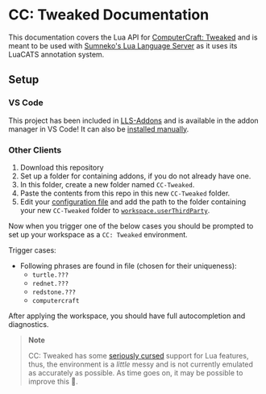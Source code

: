 <!-- Vendored from https://gitlab.com/carsakiller/cc-tweaked-documentation -->

# CC: Tweaked Documentation

This documentation covers the Lua API for [ComputerCraft: Tweaked](https://tweaked.cc/) and is meant to be used with [Sumneko's Lua Language Server](https://github.com/LuaLS/lua-language-server) as it uses its LuaCATS annotation system.

## Setup

### VS Code

This project has been included in [LLS-Addons](https://github.com/LuaLS/LLS-Addons) and is available in the addon manager in VS Code! It can also be [installed manually](https://luals.github.io/wiki/addons/#installing-addons).

### Other Clients

1. Download this repository
2. Set up a folder for containing addons, if you do not already have one.
3. In this folder, create a new folder named `CC-Tweaked`.
4. Paste the contents from this repo in this new `CC-Tweaked` folder.
5. Edit your [configuration file](https://luals.github.io/wiki/configuration/#configuration-file) and add the path to the folder containing your new `CC-Tweaked` folder to [`workspace.userThirdParty`](https://luals.github.io/wiki/settings/#workspaceuserthirdparty).

Now when you trigger one of the below cases you should be prompted to set up your workspace as a `CC: Tweaked` environment.

Trigger cases:

- Following phrases are found in file (chosen for their uniqueness):
  - `turtle.???`
  - `rednet.???`
  - `redstone.???`
  - `computercraft`

After applying the workspace, you should have full autocompletion and diagnostics.

> **Note**
>
> CC: Tweaked has some [seriously cursed](https://tweaked.cc/reference/feature_compat.html) support for Lua features, thus, the environment is a _little_ messy and is not currently emulated as accurately as possible. As time goes on, it may be possible to improve this 🙂.
